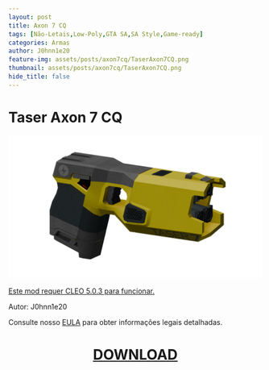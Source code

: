 ```yaml
---
layout: post
title: Axon 7 CQ
tags: [Não-Letais,Low-Poly,GTA SA,SA Style,Game-ready]
categories: Armas
author: J0hnn1e20
feature-img: assets/posts/axon7cq/TaserAxon7CQ.png
thumbnail: assets/posts/axon7cq/TaserAxon7CQ.png
hide_title: false
---
```


# Taser Axon 7 CQ

![Axon7CQ](/assets/posts/axon7cq/TaserAxon7CQ.png)

[Este mod requer CLEO 5.0.3 para funcionar.](https://github.com/cleolibrary/CLEO5/releases/tag/v5.0.3)

Autor: J0hnn1e20

Consulte nosso [EULA](https://j0hnn1e20.github.io/EULA.html) para obter informações legais detalhadas.

<h1 style="text-align: center; color: white;">
    <a href="/assets/posts/axon7cq/TaserAxon7CQ.zip" download>DOWNLOAD</a>
<h1>

